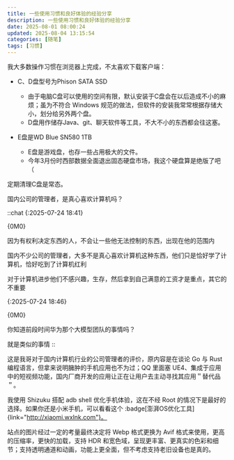 ```yaml
---
title: 一些使用习惯和良好体验的经验分享
description: 一些使用习惯和良好体验的经验分享
date: 2025-08-01 08:00:24
updated: 2025-08-04 13:15:54
categories: [随笔]
tags: [习惯]
---
```


我大多数操作习惯在浏览器上完成，不太喜欢下载客户端：

- C、D盘型号为Phison SATA SSD
  - 由于电脑C盘可以使用的空间有限，默认安装于C盘会在以后造成不小的麻烦；虽为不符合 Windows 规范的做法，但软件的安装我常常根据存储大小，划分给另外两个盘。
  - D盘用作储存Java、git、聊天软件等工具，不大不小的东西都会往这塞。

- E盘是WD Blue SN580 1TB
  - E盘是游戏盘，也存一些占用极大的文件。
  - 今年3月份时西部数据全面退出固态硬盘市场，我这个硬盘算是绝版了吧（

定期清理C盘是常态。

国内公司的管理者，是真心喜欢计算机吗？

::chat
{:2025-07-24 18:41}

{0M0}

因为有权利决定东西的人，不会让一些他无法控制的东西，出现在他的范围内

国内不少公司的管理者，大多不是真心喜欢计算机这种东西，他们只是恰好学了计算机，恰好吃到了计算机红利

对于计算机进步他们不感兴趣，生存，然后拿到自己满意的工资才是重点，其它的不重要

{:2025-07-24 18:46}

{0M0}

你知道前段时间华为那个大模型团队的事情吗？

就是类似的事情
::

这是我哥对于国内计算机行业的公司管理者的评价，原内容是在谈论 Go 与 Rust 编程语言，但拿来说明臃肿的手机应用也不为过；QQ 里面塞 UE4、集成于应用中的短视频功能，国内厂商开发的应用让正在让用户去主动寻找其应用＂替代品＂。

我使用 Shizuku 搭配 adb shell 优化手机体验，这在不经 Root 的情况下是最好的选择。如果你还是小米手机，可以看看这个 :badge[澎湃OS优化工具]{link="http://xiaomi.wxlnk.com"}。
<!--2025年5月份，在OPPO R17的不断黑屏警告下，我将手机目前的状况告诉了父母，并无异状，于是购买REDMI Turbo 4。在数据迁移过后不久，OPPO R17就＂燃尽＂了。-->

站点的图片经过一定的考量最终决定将 Webp 格式更换为 Avif 格式来使用，更高的压缩率，更快的加载，支持 HDR 和宽色域，呈现更丰富、更真实的色彩和细节；支持透明通道和动画，功能上更全面，但不考虑支持老旧设备也是真的。
